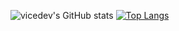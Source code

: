 ![vicedev's GitHub stats](https://github-readme-stats.vercel.app/api?username=vicedev&hide=prs)
[![Top Langs](https://github-readme-stats.vercel.app/api/top-langs/?username=vicedev&layout=compact)](https://github.com/anuraghazra/github-readme-stats)




<!--
**vicedev/vicedev** is a ✨ _special_ ✨ repository because its `README.md` (this file) appears on your GitHub profile.

Here are some ideas to get you started:

- 🔭 I’m currently working on ...
- 🌱 I’m currently learning ...
- 👯 I’m looking to collaborate on ...
- 🤔 I’m looking for help with ...
- 💬 Ask me about ...
- 📫 How to reach me: ...
- 😄 Pronouns: ...
- ⚡ Fun fact: ...
-->
